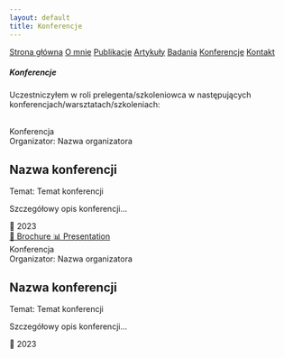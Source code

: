 ```yaml
---
layout: default
title: Konferencje
---
```

<div id="myMenu">
  <a href="/" class="menu-option">Strona główna</a>
  <a href="/about" class="menu-option">O mnie</a>
  <a href="/publications" class="menu-option">Publikacje</a>
  <a href="/articles" class="menu-option">Artykuły</a>
  <a href="/researches" class="menu-option">Badania</a>
  <a href="/conferences" class="menu-option">Konferencje</a>
  <a href="/contact" class="menu-option">Kontakt</a>
</div>

<div class="square"></div>
<div class="square1"></div>
<div class="square2"></div>
<div class="square-big"></div>

##### Konferencje
Uczestniczyłem w roli prelegenta/szkoleniowca w następujących konferencjach/warsztatach/szkoleniach:
<br>
<br>


<div class="conferences-container">


 <div class="conference-card">
   <div class="conference-badge">Konferencja</div>
   <div class="conference-organizer">Organizator: Nazwa organizatora</div>
   <h2 class="conference-title">Nazwa konferencji</h2>
   <div class="conference-topic">Temat: Temat konferencji</div>
   <p class="conference-description">Szczegółowy opis konferencji...</p>
   <div class="conference-meta">📅 2023</div>
   <div class="conference-buttons">
     <a href="/_conferences/4th_OpRisk_Summit_BROCHURE.pdf" class="conference-button">
       📄 Brochure
     </a>
     <a href="/_conferences/proba.md" class="conference-button">
       📊 Presentation
     </a>
   </div>
 </div>


  <div class="conference-card">
    <div class="conference-badge">Konferencja</div>
    <div class="conference-organizer">Organizator: Nazwa organizatora</div>
    <h2 class="conference-title">Nazwa konferencji</h2>
    <div class="conference-topic">Temat: Temat konferencji</div>
    <p class="conference-description">Szczegółowy opis konferencji...</p>
    <div class="conference-meta">📅 2023</div>
  </div>





  
</div>

